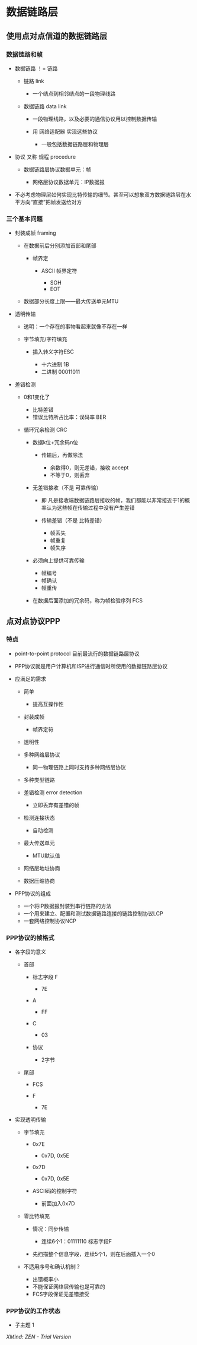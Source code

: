 # 数据链路层

## 使用点对点信道的数据链路层

### 数据链路和帧

- 数据链路 ！= 链路

	- 链路 link

		- 一个结点到相邻结点的一段物理线路

	- 数据链路 data link

		- 一段物理线路，以及必要的通信协议用以控制数据传输
		- 用 网络适配器 实现这些协议

			- 一般包括数据链路层和物理层

- 协议 又称 规程 procedure

	- 数据链路层协议数据单元：帧

		- 网络层协议数据单元：IP数据报

- 不必考虑物理层如何实现比特传输的细节。甚至可以想象双方数据链路层在水平方向“直接”把帧发送给对方

### 三个基本问题

- 封装成帧 framing

	- 在数据前后分别添加首部和尾部

		- 帧界定

			- ASCII 帧界定符

				- SOH
				- EOT

	- 数据部分长度上限——最大传送单元MTU

- 透明传输

	- 透明：一个存在的事物看起来就像不存在一样
	- 字节填充/字符填充

		- 插入转义字符ESC

			- 十六进制 1B
			- 二进制 00011011

- 差错检测

	- 0和1变化了

		- 比特差错
		- 错误比特所占比率：误码率 BER

	- 循环冗余检测 CRC

		- 数据k位+冗余码n位

			- 传输后，再做除法

				- 余数得0，则无差错，接收 accept
				- 不等于0，则丢弃

		- 无差错接收（不是 可靠传输）

			- 即 凡是接收端数据链路层接收的帧，我们都能以非常接近于1的概率认为这些帧在传输过程中没有产生差错
			- 传输差错（不是 比特差错）

				- 帧丢失
				- 帧重复
				- 帧失序

		- 必须向上提供可靠传输

			- 帧编号
			- 帧确认
			- 帧重传

		- 在数据后面添加的冗余码，称为帧检验序列 FCS

## 点对点协议PPP

### 特点

- point-to-point protocol 目前最流行的数据链路层协议
- PPP协议就是用户计算机和ISP进行通信时所使用的数据链路层协议
- 应满足的需求

	- 简单

		- 提高互操作性

	- 封装成帧

		- 帧界定符

	- 透明性
	- 多种网络层协议

		- 同一物理链路上同时支持多种网络层协议

	- 多种类型链路
	- 差错检测 error detection

		- 立即丢弃有差错的帧

	- 检测连接状态

		- 自动检测

	- 最大传送单元

		- MTU默认值

	- 网络层地址协商
	- 数据压缩协商

- PPP协议的组成

	- 一个将IP数据报封装到串行链路的方法
	- 一个用来建立、配置和测试数据链路连接的链路控制协议LCP
	- 一套网络控制协议NCP

### PPP协议的帧格式

- 各字段的意义

	- 首部

		- 标志字段 F

			- 7E

		- A

			- FF

		- C

			- 03

		- 协议

			- 2字节

	- 尾部

		- FCS
		- F

			- 7E

- 实现透明传输

	- 字节填充

		- 0x7E

			- 0x7D, 0x5E

		- 0x7D

			- 0x7D, 0x5E

		- ASCII码的控制字符

			- 前面加入0x7D

	- 零比特填充

		- 情况：同步传输

			- 连续6个1：01111110 标志字段F

		- 先扫描整个信息字段，连续5个1，则在后面插入一个0

	- 不适用序号和确认机制？

		- 出错概率小
		- 不能保证网络层传输也是可靠的
		- FCS字段保证无差错接受

### PPP协议的工作状态

- 子主题 1

*XMind: ZEN - Trial Version*